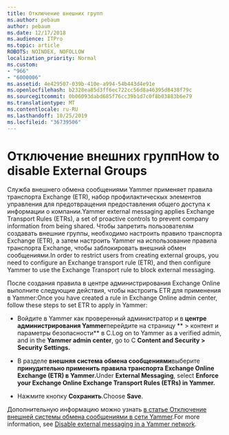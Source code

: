 ```yaml
---
title: Отключение внешних групп
ms.author: pebaum
author: pebaum
ms.date: 12/17/2018
ms.audience: ITPro
ms.topic: article
ROBOTS: NOINDEX, NOFOLLOW
localization_priority: Normal
ms.custom:
- "966"
- "6000006"
ms.assetid: 4e429507-039b-410e-a994-54b443d4e91e
ms.openlocfilehash: b2328ea85d3ff6ec722cc56d8a46395d8438f79c
ms.sourcegitcommit: 0b06093dabd685f76cc39b1d7c0f8b03883b6e79
ms.translationtype: MT
ms.contentlocale: ru-RU
ms.lasthandoff: 10/25/2019
ms.locfileid: "36739506"
---
```

# <a name="how-to-disable-external-groups"></a><span data-ttu-id="72ce3-102">Отключение внешних групп</span><span class="sxs-lookup"><span data-stu-id="72ce3-102">How to disable External Groups</span></span>

<span data-ttu-id="72ce3-103">Служба внешнего обмена сообщениями Yammer применяет правила транспорта Exchange (ETR), набор профилактическых элементов управления для предотвращения предоставления общего доступа к информации о компании.</span><span class="sxs-lookup"><span data-stu-id="72ce3-103">Yammer external messaging applies Exchange Transport Rules (ETRs), a set of proactive controls to prevent company information from being shared.</span></span> <span data-ttu-id="72ce3-104">Чтобы запретить пользователям создавать внешние группы, необходимо настроить правило транспорта Exchange (ETR), а затем настроить Yammer на использование правила транспорта Exchange, чтобы заблокировать внешний обмен сообщениями.</span><span class="sxs-lookup"><span data-stu-id="72ce3-104">In order to restrict users from creating external groups, you need to configure an Exchange transport rule (ETR), and then configure Yammer to use the Exchange Transport rule to block external messaging.</span></span>
  
<span data-ttu-id="72ce3-105">После создания правила в центре администрирования Exchange Online выполните следующие действия, чтобы настроить ETR для применения в Yammer:</span><span class="sxs-lookup"><span data-stu-id="72ce3-105">Once you have created a rule in Exchange Online admin center, follow these steps to set ETR to apply in Yammer:</span></span>
  
- <span data-ttu-id="72ce3-106">Войдите в Yammer как проверенный администратор и в **центре администрирования Yammer**перейдите на страницу \*\* \> контент и параметры безопасности\*\* в C.</span><span class="sxs-lookup"><span data-stu-id="72ce3-106">Log on to Yammer as a verified admin, and in the **Yammer admin center**, go to C **Content and Security \> Security Settings.**</span></span>

- <span data-ttu-id="72ce3-107">В разделе **внешняя система обмена сообщениями**выберите **принудительно применить правила транспорта Exchange Online Exchange (ETR) в Yammer.**</span><span class="sxs-lookup"><span data-stu-id="72ce3-107">Under **External Messaging**, select **Enforce your Exchange Online Exchange Transport Rules (ETRs) in Yammer.**</span></span>

- <span data-ttu-id="72ce3-108">Нажмите кнопку **Сохранить**.</span><span class="sxs-lookup"><span data-stu-id="72ce3-108">Choose **Save**.</span></span>

<span data-ttu-id="72ce3-109">Дополнительную информацию можно узнать [в статье Отключение внешней системы обмена сообщениями в сети Yammer](https://docs.microsoft.com/yammer/work-with-external-users/disable-external-messaging).</span><span class="sxs-lookup"><span data-stu-id="72ce3-109">For more information, see [Disable external messaging in a Yammer network](https://docs.microsoft.com/yammer/work-with-external-users/disable-external-messaging).</span></span>
  